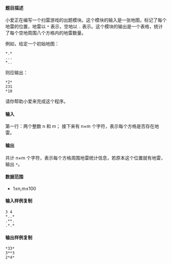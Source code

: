 #### 题目描述

小爱正在编写一个扫雷游戏的出题模块。这个模块的输入是一张地图，标记了每个地雷的位置，地雷以 `*` 表示，空地以 `.` 表示。这个模块的输出是一个表格，统计了每个空地周围八个方格内的地雷数量。

例如，给定一个初始地图：

```
*.*
...
*..
```

则应输出：

```
*2*
231
*10
```

请你帮助小爱来完成这个程序。

#### 输入

第一行：两个整数 n 和 m； 接下来有 n×m 个字符，表示每个方格是否存在地雷。

#### 输出

共计 n×m 个字符，表示每个方格周围地雷统计信息，若原本这个位置就有地雷，输出 `*`。

#### 数据范围

-   1≤n,m≤100

#### 输入样例复制

```
3 4
*..*
.**.
.*.*
```

#### 输出样例复制

```
*33*
3**3
2*4*
```